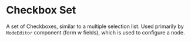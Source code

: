 # Checkbox Set

A set of Checkboxes, similar to a multiple selection list.
Used primarily by `NodeEditor` component (form w fields), which is used to configure a node.
